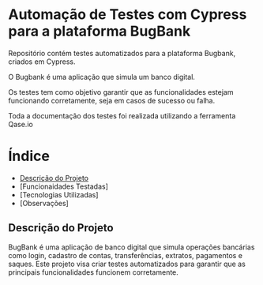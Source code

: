 # Automação de Testes com Cypress para a plataforma BugBank

Repositório contém testes automatizados para a plataforma Bugbank, criados em Cypress.

O Bugbank é uma aplicação que simula um banco digital.

Os testes tem como objetivo garantir que as funcionalidades estejam funcionando corretamente, seja em casos de sucesso ou falha.

Toda a documentação dos testes foi realizada utilizando a ferramenta Qase.io

# Índice

- [Descrição do Projeto](#descricao-do-projeto)
- [Funcionaidades Testadas]
- [Tecnologias Utilizadas]
- [Observações]

## Descrição do Projeto

BugBank é uma aplicação de banco digital que simula operações bancárias como login, cadastro de contas, transferências, extratos, pagamentos e saques. Este projeto visa criar testes automatizados para garantir que as principais funcionalidades funcionem corretamente.
